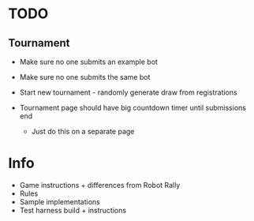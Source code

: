 # TODO

## Tournament

- Make sure no one submits an example bot
- Make sure no one submits the same bot

- Start new tournament - randomly generate draw from registrations
- Tournament page should have big countdown timer until submissions end
    - Just do this on a separate page
    
    
# Info
- Game instructions + differences from Robot Rally
- Rules
- Sample implementations
- Test harness build + instructions
